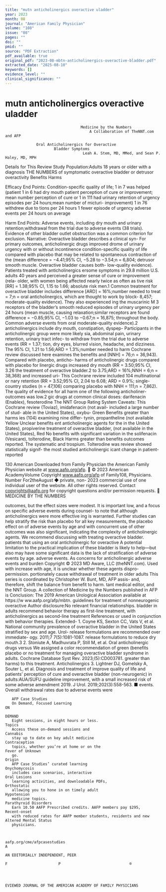 ```yaml
---
title: "mutn anticholinergics overactive uladder"
year: 2023
month: 08
journal: "American Family Physician"
volume: "108"
issue: "08"
pages: ""
doi: ""
pmid: ""
source: "PDF Extraction"
pdf_available: true
original_pdf: "2023-08-mbtn-anticholinergics-overactive-bladder.pdf"
extracted_date: "2025-08-10"
keywords: []
evidence_level: ""
clinical_significance: ""
---
```


# mutn anticholinergics overactive uladder

                                      Medicine by the Numbers
                                          A Collaboration of TheNNT.com and AFP

                  Oral Anticholinergics for Overactive
                          Bladder Symptoms
                                       Leah A. Stem, MD, MMed, and Sean P. Haley, MD, MPH

Details for This Review
Study Population:​Adults 18 years or older with a diagnosis                            THE NUMBERS
of symptomatic overactive bladder or detrusor overactivity
                                                                                       Benefits                            Harms

Efficacy End Points:​ Condition-specific quality of life;​                             1 in 7 was helped (patient          1 in 6 had dry mouth
patient perception of cure or improvement;​mean number                                 perception of cure or               1 in 111 had urinary retention
of urgency episodes per 24 hours;​mean number of micturi-                              improvement)
                                                                                                                           1 in 76 withdrew due to
tions per 24 hours                                                                     1 fewer episode of urgency          adverse events
                                                                                       per 24 hours on average

Harm End Points:​ Adverse events, including dry mouth
and urinary retention;​withdrawal from the trial due to
adverse events                                                                    (38 trials). Evidence of other bladder outlet obstruction was
                                                                                  a common criterion for exclusion.
Narrative:​ Overactive bladder describes a clinical syn-                             For primary outcomes, anticholinergic drugs improved
drome of urinary urgency with or without incontinence                             condition-specific quality of life compared with placebo
that may be related to spontaneous contraction of the                             (mean difference = −4.41;​95% CI, −5.28 to −3.54;​n = 6,804;​
detrusor smooth muscle. Overactive bladder causes both-                           low-quality evidence). Patients treated with anticholinergics
ersome symptoms in 29.8 million U.S. adults 40 years and                          perceived a greater sense of cure or improvement (rela-
older, with women being affected nearly twice as often as                         tive risk [RR] = 1.38;​95% CI, 1.15 to 1.66; absolute risk
men.1 Common treatment for overactive bladder includes                            difference [ARD] = 16%;​number needed to treat = 7;​n =
oral anticholinergics, which are thought to work by block-                        8,457;​ moderate-quality evidence). They also experienced
ing the muscarinic M 3 receptors of the bladder’s smooth                          reduced episodes of urinary urgency per 24 hours (mean
muscle, causing relaxation;​similar receptors are found                           difference = −0.85;​95% CI, −1.03 to −0.67;​n = 16,875;​
throughout the body. Common adverse events from oral                              moderate-quality evidence).2
anticholinergics include dry mouth, constipation, dyspep-                            Participants in the anticholinergic group were more likely
sia, abdominal pain, urinary retention, urinary tract infec-                      to withdraw from the trial due to adverse events (RR = 1.37;​
tion, dry eyes, blurred vision, headache, and dizziness. The                      95% CI, 1.21 to 1.56;​ARD = 1.3%;​number needed to harm
Cochrane review discussed here examines the benefits and                          [NNH] = 76;​n = 36,943). Compared with placebo, anticho-
harms of anticholinergic drugs compared with placebo for                          linergic drugs increased dry mouth (RR = 3.50;​95% CI, 3.26
the treatment of overactive bladder.2                                             to 3.75;​ARD = 16%;​NNH = 6;​n = 38,368) and increased uri-
   This Cochrane review included 104 multinational or                             nary retention (RR = 3.52;​95% CI, 2.04 to 6.08; ARD = 0.9%;​
single-country studies (n = 47,106) comparing placebo with                        NNH = 111;​n = 7,862). The quality of evidence for all harm
one of the following anticholiner-                                                                          outcomes was low.2
gic drugs at common clinical doses:​
darifenacin (Enablex), fesoterodine         The NNT Group Rating System                                           Caveats:​ This Cochrane review
(Toviaz), imidafenacin (not avail-                                                                                included a large number of stud-
able in the United States), oxybu-           Green    Benefits greater than harms                                 ies (104) examining nine differ-
tynin, propantheline (not available          Yellow Unclear benefits                                              ent anticholinergic agents for the
in the United States), propiverine                                                                                treatment of overactive bladder,
(not available in the United States),          Red    No benefits                                                 with significant variation in the
solifenacin (Vesicare), tolterodine,          Black   Harms greater than benefits                                 outcomes reported. The systematic
and trospium. Tolterodine was                                                                                     review showed statistically signif-
the most studied anticholinergic                                                                                  icant change in patient-reported

130  American
Downloaded  from Family   Physician
                 the American  Family Physician website at www.aafp.org/afp.            © 2023 American AcademyVolume
                                                                                 Copyright
                                                                   www.aafp.org/afp                                     of Family108,
                                                                                                                                  Physicians.
                                                                                                                                      Number  For2theAugust
                                                                                                                                                 ◆   private, non-
                                                                                                                                                              2023
commercial use of one individual user of the website. All other rights reserved. Contact copyrights@aafp.org for copyright questions and/or permission requests.
                                                   MEDICINE BY THE NUMBERS


outcomes, but the effect sizes were modest. It is important             low, and a focus on specific adverse events during counsel-
to note that although anticholinergics were more effective              ing is warranted. Further studies can help stratify the risk
than placebo for all key measurements, the placebo effect on            of adverse events by age and with concurrent use of other
outcomes was also significant, indicating the complexity of             anticholinergic agents. We recommend discussing with
treating overactive bladder.                                            patients that using an oral anticholinergic for overactive
  A potential limitation to the practical implication of these          bladder is likely to help—but also may have some significant
data is the lack of stratification of adverse events by age.            adverse events.
As concerns for anticholinergic adverse events and burden               Copyright © 2023 MD Aware, LLC (theNNT.com). Used with
increase with age, it is unclear whether these agents dispro-           permission.
portionately cause withdrawal of treatment in older adults              This series is coordinated by Christopher W. Bunt, MD, AFP assis-
and, therefore, shift the balance from benefit to harm.                 tant medical editor, and the NNT Group.
                                                                        A collection of Medicine by the Numbers published in AFP is
Conclusion:​ The 2019 American Urological Association                   available at https://​w ww.aafp.org/afp/mbtn.
guidelines for treatment of nonneurogenic overactive                    Author disclosure:​No relevant financial relationships.
bladder in adults recommend behavior therapy as first-line
treatment, with anticholinergics as second-line treatment               References
or used in conjunction with behavior therapies. Extended-               1. Coyne KS, Sexton CC, Vats V, et al. National community prevalence of
                                                                           overactive bladder in the United States stratified by sex and age. Urol-
release formulations are recommended over immediate-                       ogy. 2011;​7 7(5):​1081-1087.
release formulations to reduce dry mouth.3                              2. Stoniute A, Madhuvrata P, Still M, et al. Oral anticholinergic drugs versus
  We assigned a color recommendation of green (benefits                    placebo or no treatment for managing overactive bladder syndrome in
                                                                           adults. Cochrane Database Syst Rev. 2023;​(5):​CD003781.
greater than harms) to this treatment. Anticholinergics
                                                                        3. Lightner DJ, Gomelsky A, Souter L, et al. Diagnosis and treatment of
improve quality of life and patients’ perception of cure and               overactive bladder (non-neurogenic) in adults:​AUA/SUFU guideline
improvement, with a small increased risk of some adverse                   amendment 2019. J Urol. 2019;​202(3):​558-563. ■
events. Overall withdrawal rates due to adverse events were




       AFP Case Studies
       On Demand, Focused Learning                                                                                                                  ON
                                                                                                                                                  DEMAND
       Eight sessions, in eight hours or less.                             Topics
       Access these on-demand sessions and                                       Cannabis
       stay up to date on key adult medicine                                     Contraception
       topics, whether you’re at home or on the                                  Fever of Unknown
       go.                                                                       Origin
       AFP Case Studies’ curated learning                                        Onychomycosis
       includes case scenarios, interactive                                      Oral Lesions
       learning activities, and downloadable PDFs,                               Orthostatic
       allowing you to hone in on timely adult                                   Hypotension
       medicine topics.                                                          Parathyroid Disorders
       Earn 10.50 AAFP Prescribed credits. AAFP members pay $295,                Recent-onset
       with reduced rates for AAFP member students, residents and new            Altered Mental Status
       physicians.



    aafp.org/cme/afpcasestudies                                                                        A
                                                                                                       AN EDITORIALLY INDEPENDENT, PEER
                                                                                                                                            F                       P                               ®



                                                                                                                                          EVIEWED JOURNAL OF THE AMERICAN ACADEMY OF FAMILY PHYSICIANS
